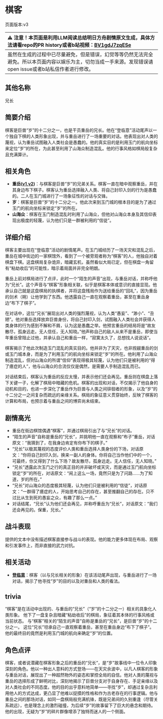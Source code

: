 # 棋客
页面版本:v3
 

| :warning: 注意！本页面是利用LLM阅读总结明日方舟剧情原文生成，具体方法请看repo的PR history或者b站视频：[BV1gdJ7zqESe](https://www.bilibili.com/video/BV1gdJ7zqESe/)         |
|:----------------------------|
| 虽然在生成的过程中已尽量避免，但是错误，幻觉等等仍然无法完全避免。所以本页面内容以娱乐为主，切勿当成一手来源。发现错误请open issue或者b站私信作者进行修改。|



## 其他名称
兄长
## 简要介绍
棋客是巨兽“岁”的十二分之一，也是干员重岳的兄长。他在“登临意”活动尾声以一个独自下棋的人类形象出现，并与重岳进行了一场重要的对话。他表现出对人类的蔑视，认为重岳试图融入人类社会是愚蠢的。他的真实目的是利用玉门的航向坐标来定位“岁”的所在，为此甚至利用了山海众制造混乱。他的行事风格如棋局般复杂且充满算计。
## 相关角色
-   **重岳([v1](../chars/char_2024_chyue.md),[v2](char_2024_chyue.md))**：与棋客是巨兽“岁”的兄弟关系。棋客一直在暗中观察重岳，并在其身边布下棋子。棋客认为重岳选择融入人类、将自己封印入剑的行为是愚蠢的。二人在玉门城进行了一场象征性的对话与交锋。
-   **岁**：棋客是巨兽“岁”的十二分之一。他此次来到玉门城的根本目的是为了通过玉门的航向坐标来锁定“岁”的所在。
-   **山海众**：棋客在玉门制造混乱时利用了山海众，但他对山海众本身及其信仰表现出极度的轻蔑，认为他们只是一群被利用的“信徒”。
## 详细介绍
棋客主要出现在“登临意”活动的剧情尾声。在玉门城经历了一场天灾和混乱之后，重岳在城中街边的一家棋馆外，看到了一个被旁观者称为“棋客”的人，他独自对着棋盘下棋。这盘棋局复杂诡异，暗藏玄机，虽然看似大局已定，但在棋盘一角留有“粘劫收后”的可能性，暗示着局面并非完全明朗。

重岳上前对棋局进行了点评，此时一个“陌生的声音”出现，与重岳对话，并称呼他为“兄长”。这个声音与“棋客”形象相关联，似乎是棋客本体或意识的直接显现。他承认自己就是这盘棋局的执棋者，并将这盘残局作为送给重岳的“回礼”，因为重岳的剑术（朔）让他学到了东西。他透露自己一直在观察着重岳，甚至在重岳身边“布下了棋子”。

在对话中，这位“兄长”展现出对人类的强烈蔑视，认为人类“愚妄”、“渺小”、“丑陋”。他对重岳选择放弃巨兽身份，将自己封印入剑，试图融入人类社会并获得人类身体的行为感到不解和不屑，认为这是愚蠢之举。他预言重岳的结局将是“故友散尽，孤身远走。无人信任，无人知晓。”他声称自己的敌人从来不是重岳，即使当年重岳曾阻止过他，并承认自己和重岳一样，“寂寞太久了，总想找人说说话”。

棋客揭示了他此次制造玉门混乱的真实目的。他并非为了天灾，也非觊觎重岳的剑或玉门城本身，而是为了利用玉门的航向坐标来锁定“岁”的所在。他利用了山海众制造混乱，但对山海众的所谓“信仰”表现得极其轻蔑，认为他们只是被利用的“得了癔症的人”，他与山海众的合流仅仅是偶然，是需要人手制造混乱而已。

对话结束后，棋客认为重岳的反应太慢，并表示他们还会再见。重岳则在棋盘上落下关键一子，化解了棋局中暗藏的危机。棋客的出现和对话，不仅揭示了他自身的动机和目的，也进一步深化了重岳作为巨兽与人类之间徘徊者的形象，以及“岁”的十二分之一之间复杂而疏远的亲缘关系。棋局的象征意义贯穿始终，反映了棋客的计算和布局，也预示着与重岳之间的博弈尚未结束。
## 剧情高光
- 重岳在街边棋馆偶遇“棋客”，并通过棋局引出了与“兄长”的对话。
- “陌生的声音”自称是重岳的“兄长”，并挑明他一直在观察和“布子”重岳，对话原文：“我猜到了，在我身边肯定有你布下的棋子。”
- “兄长”以极其蔑视的态度评价人类和重岳选择人类身份的下场，对话原文：“你将自己封印入剑，换来一副人的身体。你将自己当作他们中的一个，可最终，你又得到了什么下场？故友散尽，孤身远走。无人信任，无人知晓。”
- “兄长”透露此次玉门之行的真正目的并非破坏或天灾，而是通过玉门航向坐标锁定“岁”的所在，对话原文：“闹上这么一场，竟然只是为了问路......为了知道，岁的所在。”
- “兄长”对山海众的态度极其轻蔑，认为他们只是被利用的“信徒”，对话原文：“一群得了癔症的人，开始思考自己的存在，甚至推翻自己的存在。只不过比从生到死的愚妄之众，有趣了那么一点。”
- 对话结尾，“兄长”认为他们还会再见，并称呼重岳为“兄长”，对话原文：“我们还会再见的。保重，兄长。”
## 战斗表现
提供的文本中没有描述棋客直接参与战斗的表现。他的能力更多体现在布局、观察和引发事件上，而非直接的武力对抗。
## 相关活动
-   **[登临意](../stories/act23side.md)**：棋客（以与兄长相关的形象）在该活动尾声出现，与重岳进行了一场对话，揭示了他寻找“岁”的目的以及对重岳和人类的看法。
## trivia
“棋客”是在活动中出现的、与重岳的“兄长”（“岁”的十二分之一）相关的具象化人类形象。
他下了一盘复杂且暗藏“粘劫收后”的棋局，象征着其本体的行事风格或当前状态。
与“棋客”相关的“陌生的声音”自称是重岳的“兄长”，是巨兽“岁”的十二分之一。
这位“兄长”坦承自己一直观察着重岳，甚至在重岳身边“布下了棋子”。
他的最终目的竟然是利用玉门城的航向来确定“岁”的位置。
## 角色点评
棋客，或者说潜藏在棋客形象之后的重岳的“兄长”，是“岁”故事线中一位令人印象深刻的角色。他以一种出人意料的方式登场——在天灾余波中，以凡人棋客的形象与重岳对话，展现出了一种超然物外的姿态和掌控全局的自信。他对人类的蔑视与重岳的选择形成了鲜明对比，深刻地揭示了巨兽分支对于自身存在、手足亲缘以及对人类社会的不同态度。他的目的出乎意料地简单——寻找“岁”，却通过复杂且利用他人的方式达成，更凸显了他难以捉摸的性格和作为古老存在的行事逻辑。他与重岳之间的那场对话，如同一盘棋局般充满机锋，既是兄弟间的久别重逢（尽管关系疏远），也是理念上的激烈碰撞，为后续“岁”的故事留下了巨大的悬念和期待。他的出现，无疑为“岁”的碎片群像增添了独特而迷人的一个侧面。